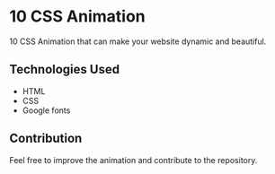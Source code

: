 # 10 CSS Animation
10 CSS Animation that can make your website dynamic and beautiful.
## Technologies Used
- HTML
- CSS
- Google fonts
## Contribution
Feel free to improve the animation and contribute to the repository.
